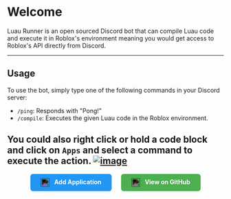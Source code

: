 # Welcome

Luau Runner is an open sourced Discord bot that can compile Luau code and execute it in Roblox's environment meaning you would get access to Roblox's API directly from Discord.

---

## Usage

To use the bot, simply type one of the following commands in your Discord server:

- `/ping`: Responds with "Pong!"
- `/compile`: Executes the given Luau code in the Roblox environment.

You could also right click or hold a code block and click on `Apps` and select a command to execute the action.
<a href="https://ibb.co/PvNDtVTj"><img src="https://i.ibb.co/DHtrLjGW/image.png" alt="image" border="0"></a>
---

<div align="center">

<a href="https://discord.com/oauth2/authorize?client_id=1271610114062811176" target="_blank" rel="noopener noreferrer" style="display:inline-block;padding:10px 24px;background:#2196F3;color:#fff;text-decoration:none;border-radius:6px;font-weight:bold;box-shadow:0 2px 4px rgba(33, 150, 243, 0.1);">
    <img src="https://cdn.jsdelivr.net/gh/simple-icons/simple-icons/icons/discord.svg" alt="Discord" style="vertical-align:middle;width:20px;height:20px;margin-right:8px;filter:invert(1);" />
    Add Application
</a>
&nbsp;
<a href="https://github.com/haotian2006/RluauRunnerV3" target="_blank" rel="noopener noreferrer" style="display:inline-block;padding:10px 24px;background:#4CAF50;color:#fff;text-decoration:none;border-radius:6px;font-weight:bold;box-shadow:0 2px 4px rgba(76, 175, 80, 0.1);margin-left:10px;">
    <img src="https://cdn.jsdelivr.net/gh/simple-icons/simple-icons/icons/github.svg" alt="GitHub" style="vertical-align:middle;width:20px;height:20px;margin-right:8px;filter:invert(1);" />
    View on GitHub
</a>

</div>